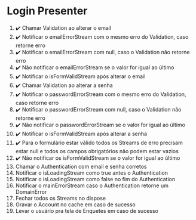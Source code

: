 # Login Presenter

1. ✔️ Chamar Validation ao alterar o email
2. ✔️ Notificar o emailErrorStream com o mesmo erro do Validation, caso retorne erro
3. ✔️ Notificar o emailErrorStream com null, caso o Validation não retorne erro
4. ✔️ Não notificar o emailErrorStream se o valor for igual ao último
5. ✔️ Notificar o isFormValidStream após alterar o email
6. ✔️ Chamar Validation ao alterar a senha
7. ✔️  Notificar o passwordErrorStream com o mesmo erro do Validation, caso retorne erro
8. ✔️ Notificar o passwordErrorStream com null, caso o Validation não retorne erro
9. ✔️ Não notificar o passwordErrorStream se o valor for igual ao último
10. ✔️ Notificar o isFormValidStream após alterar a senha
11. ✔️ Para o formulário estar válido todos os Streams de erro precisam estar null e todos os campos obrigatórios não podem estar vazios
12. ✔️ Não notificar os isFormValidStream se o valor for igual ao último
13. Chamar o Authentication com email e senha corretos
14. Notificar o isLoadingStream como true antes o Authentication
15. Notificar o isLoadingStream como false no fim do Authentication
16. Notificar o mainErrorStream caso o Authentication retorne um DomainError
17. Fechar todos os Streams no dispose
18. Gravar o Account no cache em caso de sucesso
19. Levar o usuário pra tela de Enquetes em caso de sucesso
